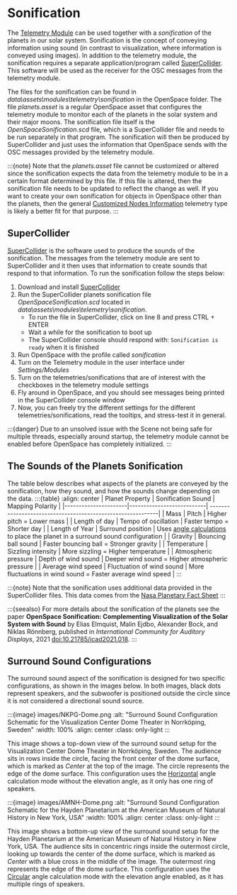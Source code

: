 # Sonification
The [Telemetry Module](index.md) can be used together with a _sonification_ of the planets in our solar system. Sonification is the concept of conveying information using sound (in contrast to visualization, where information is conveyed using images). In addition to the telemetry module, the sonification requires a separate application/program called [SuperCollider](#supercollider). This software will be used as the receiver for the OSC messages from the telemetry module.

The files for the sonification can be found in _data\assets\modules\telemetry\sonification_ in the OpenSpace folder. The file _planets.asset_ is a regular OpenSpace asset that configures the telemetry module to monitor each of the planets in the solar system and their major moons. The sonification file itself is the _OpenSpaceSonification.scd_ file, which is a SuperCollider file and needs to be run separately in that program. The sonification will then be produced by SuperCollider and just uses the information that OpenSpace sends with the OSC messages provided by the telemetry module.

:::{note}
Note that the _planets.asset_ file cannot be customized or altered since the sonification expects the data from the telemetry module to be in a certain format determined by this file. If this file is altered, then the sonification file needs to be updated to reflect the change as well. If you want to create your own sonification for objects in OpenSpace other than the planets, then the general [Customized Nodes Information](./telemetry-types-general.md#customized-nodes-information) telemetry type is likely a better fit for that purpose.
:::

## SuperCollider
[SuperCollider](https://supercollider.github.io/) is the software used to produce the sounds of the sonification. The messages from the telemetry module are sent to SuperCollider and it then uses that information to create sounds that respond to that information. To run the sonification follow the steps below:

<!-- @TODO (malej) Add instruction on how to add needed SuperCollider dependencies to run the sonification in an immersive surround environment -->

1. Download and install [SuperCollider](https://supercollider.github.io/)
1. Run the SuperCollider planets sonification file _OpenSpaceSonification.scd_ located in _data\assets\modules\telemetry\sonification_.
    - To run the file in SuperCollider, click on line 8 and press CTRL + ENTER
    - Wait a while for the sonification to boot up
    - The SuperCollider console should respond with: `Sonification is ready` when it is finished
1. Run OpenSpace with the profile called _sonification_
1. Turn on the Telemetry module in the user interface under _Settings/Modules_
1. Turn on the telemetries/sonifications that are of interest with the checkboxes in the telemetry module settings
1. Fly around in OpenSpace, and you should see messages being printed in the SuperCollider console window
1. Now, you can freely try the different settings for the different telemetries/sonifications, read the tooltips, and stress-test it in general.

:::{danger}
Due to an unsolved issue with the Scene not being safe for multiple threads, especially around startup, the telemetry module cannot be enabled before OpenSpace has completely initialized.
:::

## The Sounds of the Planets Sonification
The table below describes what aspects of the planets are conveyed by the sonification, how they sound, and how the sounds change depending on the data.
:::{table}
:align: center
| Planet Property      | Sonification Sound        | Mapping Polarity                                            |
|----------------------|---------------------------| ------------------------------------------------------------|
| Mass                 | Pitch                     | Higher pitch = Lower mass                                   |
| Length of day        | Tempo of oscillation      | Faster tempo = Shorter day                                  |
| Length of Year       | Surround position         | Uses [angle calculations](./angle-information.md#angle-calculations-explanation) to place the planet in a surround sound configuration |
| Gravity              | Bouncing ball sound       | Faster bouncing ball = Stronger gravity                     |
| Temperature          | Sizzling intensity        | More sizzling = Higher temperature                          |
| Atmospheric pressure | Depth of wind sound       | Deeper wind sound = Higher atmospheric pressure             |
| Average wind speed   | Fluctuation of wind sound | More fluctuations in wind sound = Faster average wind speed |
:::

:::{note}
Note that the sonification uses additional data provided in the SuperCollider files. This data comes from the [Nasa Planetary Fact Sheet](https://nssdc.gsfc.nasa.gov/planetary/factsheet/)
:::

:::{seealso}
For more details about the sonification of the planets see the paper **OpenSpace Sonification: Complementing Visualization of the Solar System with Sound** by Elias Elmquist, Malin Ejdbo, Alexander Bock, and Niklas Rönnberg, published in _International Community for Auditory Displays_, 2021 [doi:10.21785/icad2021.018](http://dx.doi.org/10.21785/icad2021.018).
:::

## Surround Sound Configurations
The surround sound aspect of the sonification is designed for two specific configurations, as shown in the images below. In both images, black dots represent speakers, and the subwoofer is positioned outside the circle since it is not considered a directional sound source.

<!-- @TODO (malej) Generate a dark mode version of this image -->
:::{image} images/NKPG-Dome.png
:alt: "Surround Sound Configuration Schematic for the Visualization Center Dome Theater in Norrköping, Sweden"
:width: 100%
:align: center
:class: only-light
:::

This image shows a top-down view of the surround sound setup for the Visualization Center Dome Theater in Norrköping, Sweden. The audience sits in rows inside the circle, facing the front center of the dome surface, which is marked as _Center_ at the top of the image. The circle represents the edge of the dome surface. This configuration uses the [Horizontal](./angle-information.md#horizontal) angle calculation mode without the elevation angle, as it only has one ring of speakers.

<!-- @TODO (malej) Generate a dark mode version of this image -->
:::{image} images/AMNH-Dome.png
:alt: "Surround Sound Configuration Schematic for the Hayden Planetarium at the American Museum of Natural History in New York, USA"
:width: 100%
:align: center
:class: only-light
:::

This image shows a bottom-up view of the surround sound setup for the Hayden Planetarium at the American Museum of Natural History in New York, USA. The audience sits in concentric rings inside the outermost circle, looking up towards the center of the dome surface, which is marked as _Center_ with a blue cross in the middle of the image. The outermost ring represents the edge of the dome surface. This configuration uses the [Circular](./angle-information.md#circular) angle calculation mode with the elevation angle enabled, as it has multiple rings of speakers.
